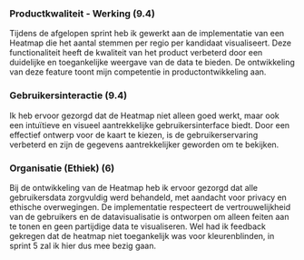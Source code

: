 ### Productkwaliteit - Werking (9.4)
Tijdens de afgelopen sprint heb ik gewerkt aan de implementatie van een Heatmap die het aantal stemmen per regio per kandidaat visualiseert. Deze functionaliteit heeft de kwaliteit van het product verbeterd door een duidelijke en toegankelijke weergave van de data te bieden. De ontwikkeling van deze feature toont mijn competentie in productontwikkeling aan.

### Gebruikersinteractie (9.4)
Ik heb ervoor gezorgd dat de Heatmap niet alleen goed werkt, maar ook een intuïtieve en visueel aantrekkelijke gebruikersinterface biedt. Door een effectief ontwerp voor de kaart te kiezen, is de gebruikerservaring verbeterd en zijn de gegevens aantrekkelijker geworden om te bekijken.

### Organisatie (Ethiek) (6)
Bij de ontwikkeling van de Heatmap heb ik ervoor gezorgd dat alle gebruikersdata zorgvuldig werd behandeld, met aandacht voor privacy en ethische overwegingen. De implementatie respecteert de vertrouwelijkheid van de gebruikers en de datavisualisatie is ontworpen om alleen feiten aan te tonen en geen partijdige data te visualiseren. Wel had ik feedback gekregen dat de heatmap niet toegankelijk was voor kleurenblinden, in sprint 5 zal ik hier dus mee bezig gaan.

